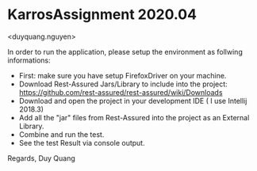 # KarrosAssignment 2020.04
<duyquang.nguyen>

In order to run the application, please setup the environment as follwing informations:
- First: make sure you have setup FirefoxDriver on your machine.
- Download Rest-Assured Jars/Library to include into the project: https://github.com/rest-assured/rest-assured/wiki/Downloads
- Download and open the project in your development IDE ( I use Intellij 2018.3) 
- Add all the "jar" files from Rest-Assured into the project as an External Library.
- Combine and run the test.
- See the test Result via console output.

Regards,
Duy Quang
